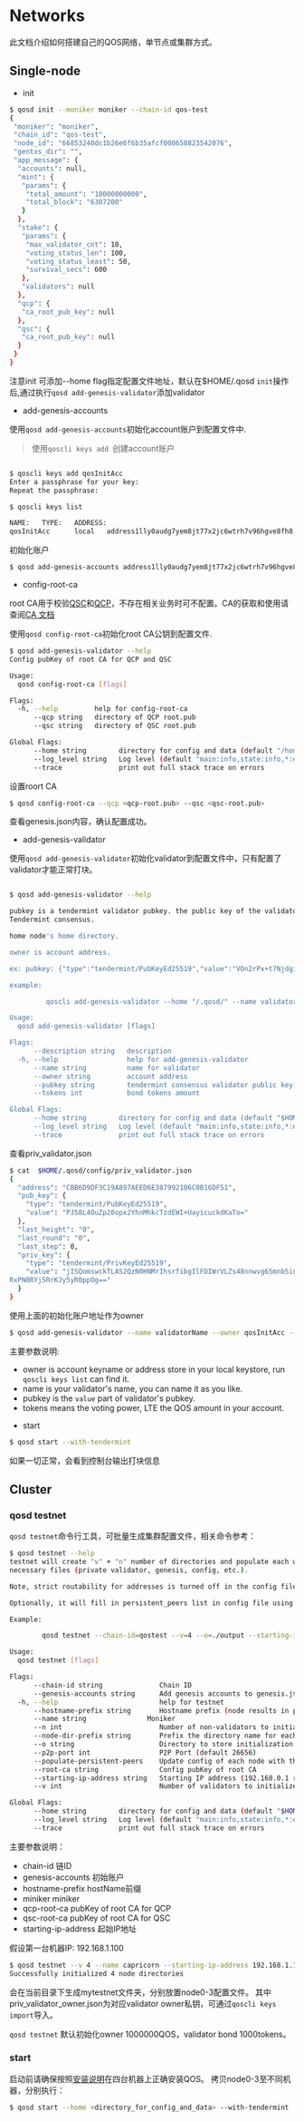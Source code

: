 # Networks

此文档介绍如何搭建自己的QOS网络，单节点或集群方式。

## Single-node
* init
```bash
$ qosd init --moniker moniker --chain-id qos-test
{
 "moniker": "moniker",
 "chain_id": "qos-test",
 "node_id": "66853240dc1b26e6f6b35afcf008658823542076",
 "gentxs_dir": "",
 "app_message": {
  "accounts": null,
  "mint": {
   "params": {
    "total_amount": "10000000000",
    "total_block": "6307200"
   }
  },
  "stake": {
   "params": {
    "max_validator_cnt": 10,
    "voting_status_len": 100,
    "voting_status_least": 50,
    "survival_secs": 600
   },
   "validators": null
  },
  "qcp": {
   "ca_root_pub_key": null
  },
  "qsc": {
   "ca_root_pub_key": null
  }
 }
}
```
注意init 可添加--home flag指定配置文件地址，默认在$HOME/.qosd
`init`操作后,通过执行`qosd add-genesis-validator`添加validator

* add-genesis-accounts

使用`qosd add-genesis-accounts`初始化account账户到配置文件中.

> 使用`qoscli keys add `创建account账户

```bash

$ qoscli keys add qosInitAcc
Enter a passphrase for your key:
Repeat the passphrase:

$ qoscli keys list

NAME:   TYPE:   ADDRESS:                                                PUBKEY:
qosInitAcc      local   address1lly0audg7yem8jt77x2jc6wtrh7v96hgve8fh8  4MFA7MtUl1+Ak3WBtyKxGKvpcu4e5ky5TfAC26cN+mQ=

```

初始化账户
```bash
$ qosd add-genesis-accounts address1lly0audg7yem8jt77x2jc6wtrh7v96hgve8fh8,1000000qos
```

* config-root-ca

root CA用于校验[QSC](../spec/txs/qsc.md)和[QCP](../spec/txs/qcp.md)，不存在相关业务时可不配置。CA的获取和使用请查阅[CA 文档](../spec/ca.md)

使用`qosd config-root-ca`初始化root CA公钥到配置文件.
```bash
$ qosd add-genesis-validator --help
Config pubKey of root CA for QCP and QSC

Usage:
  qosd config-root-ca [flags]

Flags:
  -h, --help         help for config-root-ca
      --qcp string   directory of QCP root.pub
      --qsc string   directory of QSC root.pub

Global Flags:
      --home string        directory for config and data (default "/home/imuge/.qosd")
      --log_level string   Log level (default "main:info,state:info,*:error")
      --trace              print out full stack trace on errors    
```
设置roort CA
```bash
$ qosd config-root-ca --qcp <qcp-root.pub> --qsc <qsc-root.pub>
```

查看genesis.json内容，确认配置成功。

* add-genesis-validator

使用`qosd add-genesis-validator`初始化validator到配置文件中，只有配置了validator才能正常打块。

```bash

$ qosd add-genesis-validator --help

pubkey is a tendermint validator pubkey. the public key of the validator used in
Tendermint consensus.

home node's home directory.

owner is account address.

ex: pubkey: {"type":"tendermint/PubKeyEd25519","value":"VOn2rPx+t7Njdgi+eLb+jBuF175T1b7LAcHElsmIuXA="}

example:

         qoscli add-genesis-validator --home "/.qosd/" --name validatorName --owner address1vdp54s5za8tl4dmf9dcldfzn62y66m40ursfsa --pubkey "VOn2rPx+t7Njdgi+eLb+jBuF175T1b7LAcHElsmIuXA=" --tokens 100

Usage:
  qosd add-genesis-validator [flags]

Flags:
      --description string   description
  -h, --help                 help for add-genesis-validator
      --name string          name for validator
      --owner string         account address
      --pubkey string        tendermint consensus validator public key
      --tokens int           bond tokens amount

Global Flags:
      --home string        directory for config and data (default "$HOME//.qosd")
      --log_level string   Log level (default "main:info,state:info,*:error")
      --trace              print out full stack trace on errors
```    

查看priv_validator.json
```bash
$ cat  $HOME/.qosd/config/priv_validator.json
{                                                                             
  "address": "CBB6D9DF3C19A897AEED6E387992106C0B16DF51",                      
  "pub_key": {                                                                
    "type": "tendermint/PubKeyEd25519",                                       
    "value": "PJ58L4OuZp20opx2YhnMhkcTzdEWI+UayicuckdKaTo="                   
  },                                                                          
  "last_height": "0",                                                         
  "last_round": "0",                                                          
  "last_step": 0,                                                             
  "priv_key": {                                                               
    "type": "tendermint/PrivKeyEd25519",                                      
    "value": "jISQomswckTLAS2QzN0HNMrIhsrfibgIlFDIWrVLZs48nnwvg65mnbSinHZiGcyG
RxPN0RYj5RrKJy5yR0ppOg=="                                                     
  }                                                                           
}                                                                             
```

使用上面的初始化账户地址作为owner
```bash
$ qosd add-genesis-validator --name validatorName --owner qosInitAcc --pubkey "PJ58L4OuZp20opx2YhnMhkcTzdEWI+UayicuckdKaTo=" --tokens 10 --description "I am the first validator." --home "$HOME/.qosd/"

```

主要参数说明:
- owner is account keyname or address store in your local keystore, run `qoscli keys list` can find it.
- name is your validator's name, you can name it as you like.
- pubkey is the `value` part of validator's pubkey.
- tokens means the voting power, LTE the QOS amount in your account. 

* start
```bash
$ qosd start --with-tendermint
```
如果一切正常，会看到控制台输出打块信息

## Cluster

### qosd testnet
`qosd testnet`命令行工具，可批量生成集群配置文件，相关命令参考：
```bash
$ qosd testnet --help
testnet will create "v" + "n" number of directories and populate each with
necessary files (private validator, genesis, config, etc.).

Note, strict routability for addresses is turned off in the config file.

Optionally, it will fill in persistent_peers list in config file using either hostnames or IPs.

Example:

        qosd testnet --chain-id=qostest --v=4 --o=./output --starting-ip-address=192.168.1.2 --genesis-accounts=address16lwp3kykkjdc2gdknpjy6u9uhfpa9q4vj78ytd,1000000qos,1000000qstars

Usage:
  qosd testnet [flags]

Flags:
      --chain-id string              Chain ID
      --genesis-accounts string      Add genesis accounts to genesis.json, eg: address16lwp3kykkjdc2gdknpjy6u9uhfpa9q4vj78ytd,1000000qos,1000000qstars. Multiple accounts separated by ';'
  -h, --help                         help for testnet
      --hostname-prefix string       Hostname prefix (node results in persistent peers list ID0@node0:26656, ID1@node1:26656, ...) (default "node")
      --name string               Moniker
      --n int                        Number of non-validators to initialize the testnet with
      --node-dir-prefix string       Prefix the directory name for each node with (node results in node0, node1, ...) (default "node")
      --o string                     Directory to store initialization data for the testnet (default "./mytestnet")
      --p2p-port int                 P2P Port (default 26656)
      --populate-persistent-peers    Update config of each node with the list of persistent peers build using either hostname-prefix or starting-ip-address (default true)
      --root-ca string               Config pubKey of root CA
      --starting-ip-address string   Starting IP address (192.168.0.1 results in persistent peers list ID0@192.168.0.1:26656, ID1@192.168.0.2:26656, ...)
      --v int                        Number of validators to initialize the testnet with (default 4)

Global Flags:
      --home string        directory for config and data (default "$HOME/.qosd")
      --log_level string   Log level (default "main:info,state:info,*:error")
      --trace              print out full stack trace on errors
```

主要参数说明：
- chain-id            链ID
- genesis-accounts    初始账户
- hostname-prefix     hostName前缀
- miniker             miniker
- qcp-root-ca         pubKey of root CA for QCP
- qsc-root-ca         pubKey of root CA for QSC
- starting-ip-address 起始IP地址

假设第一台机器IP: 192.168.1.100
```bash
$ qosd testnet --v 4 --name capricorn --starting-ip-address 192.168.1.100
Successfully initialized 4 node directories

```
会在当前目录下生成mytestnet文件夹，分别放置node0-3配置文件。
其中priv_validator_owner.json为对应validator owner私钥，可通过`qoscli keys import`导入。

`qosd testnet` 默认初始化owner 1000000QOS，validator bond 1000tokens。

### start
启动前请确保按照[安装说明](installation.md)在四台机器上正确安装QOS。
拷贝node0-3至不同机器，分别执行：
```bash
$ qosd start --home <directory_for_config_and_data> --with-tendermint

```